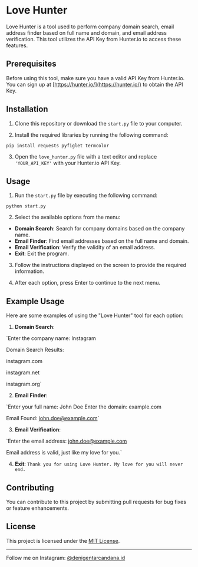 # Love Hunter

Love Hunter is a tool used to perform company domain search, email address finder based on full name and domain, and email address verification. This tool utilizes the API Key from Hunter.io to access these features.

## Prerequisites

Before using this tool, make sure you have a valid API Key from Hunter.io. You can sign up at [https://hunter.io/](https://hunter.io/) to obtain the API Key.

## Installation

1. Clone this repository or download the `start.py` file to your computer.

2. Install the required libraries by running the following command:

`pip install requests pyfiglet termcolor`


3. Open the `love_hunter.py` file with a text editor and replace `'YOUR_API_KEY'` with your Hunter.io API Key.

## Usage

1. Run the `start.py` file by executing the following command:

`python start.py`


2. Select the available options from the menu:

- **Domain Search**: Search for company domains based on the company name.
- **Email Finder**: Find email addresses based on the full name and domain.
- **Email Verification**: Verify the validity of an email address.
- **Exit**: Exit the program.

3. Follow the instructions displayed on the screen to provide the required information.

4. After each option, press Enter to continue to the next menu.

## Example Usage

Here are some examples of using the "Love Hunter" tool for each option:

1. **Domain Search**:

`Enter the company name: Instagram

Domain Search Results:

instagram.com

instagram.net

instagram.org`


2. **Email Finder**:

`Enter your full name: John Doe
Enter the domain: example.com

Email Found: john.doe@example.com`


3. **Email Verification**:

`Enter the email address: john.doe@example.com

Email address is valid, just like my love for you.`


4. **Exit**:
`Thank you for using Love Hunter. My love for you will never end.`


## Contributing

You can contribute to this project by submitting pull requests for bug fixes or feature enhancements.

## License

This project is licensed under the [MIT License](https://opensource.org/licenses/MIT).

---

Follow me on Instagram: [@denigentarcandana.id](https://www.instagram.com/denigentarcandana.id)





